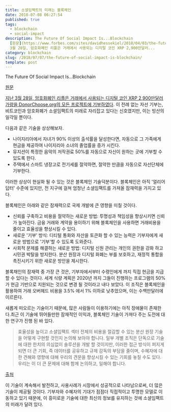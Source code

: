 ```yaml
---
title: 소셜임팩트의 미래는 블록체인
date: 2018-07-08 06:27:54
published: true
tags:
  - blockchain
  - social-impact
description: The Future Of Social Impact Is...Blockchain
  [원문](https://www.forbes.com/sites/davidhessekiel/2018/04/03/the-future-of-social-impact-is-blockchain)  [지난
  3월 28일, 암호화폐인 리플은 거래에서 사용되는 디지털 코인 XRP 2,900만달러...
category: blockchain
slug: /2018/07/07/the-future-of-social-impact-is-blockchain/
template: post
---
```


The Future Of Social Impact Is...Blockchain

[원문](https://www.forbes.com/sites/davidhessekiel/2018/04/03/the-future-of-social-impact-is-blockchain)

[지난 3월 28일, 암호화폐인 리플은 거래에서 사용되는 디지털 코인 XRP 2,900만달러 가량을 DonorChoose.org의 모든 프로젝트에 기부하였다](https://www.fastcompany.com/40551578/a-29-million-cryptocurrency-donation-just-funded-every-project-on-donorschoose-org). 이 전례 없는 자선 기부는, 비트코인과 암호화폐가 소셜임팩트의 미래로 자리잡고 있다는 신호였지만, 이는 빙산의 일각일 뿐이다.

다음과 같은 기술을 상상해보자.

- 나이지리아에서 자녀가 90% 이상의 출석률을 달성한다면, 자동으로 그 가족에게 현금을 제공하여 나이지리아 소녀의 졸업률을 증가 시킨다.
- 뮤지션이 특정한 음악의 저작권료 50%를 자동으로 자신이 원하는 곳에 기부할 수 있도록 한다.
- 주택에서 스마트 냉장고로 전기세를 절약하면, 절약한 만큼을 자동으로 자선단체에 기부한다.

이러한 상상이 현실화 될 수 있는 것은 블록체인 기술덕분이다. 블록체인은 아직 '얼리어답터' 수준에 있지만, 전 지구에 걸쳐 엄청난 소셜임팩트를 가져올 잠재력을 가지고 있다.

블록체인은 아래와 같은 잠재력으로 국제 개발에 큰 영향을 미칠 것이다.

- 신뢰를 구축하고 비용을 절약하는 새로운 방법: 투명성과 책임성을 향상시키면 신뢰가 높아진다. 금융 거래와 계약을 용이하기 위해 블록체인을 사용하면 거래비용을 줄이고 효율성을 향상시킬 수 있다.
- 새로운 '기부' 방식: 디티털 통화와 자산을 토큰화 할 수 있는 능력은 기부자에게 새로운 방법으로 '기부'할 수 있도록 도와준다.
- 사회적 문제를 해결하는 새로운 방법: 디지털 신원 관리는 개인의 권한을 강화 하고 시민권 박탈을 방지한다. 분산 원장과 디지털 화폐는 부를 보호하고, 재정적 통합을 촉진시키기 위한 새로운 방안을 제시한다.

블록채인의 잠재력 중 가장 큰 것은, 기부자에서부터 수령인에게 까지 직접 현금을 지급 할 수 있다는 것이다. 세계 식량 계획은 2020년 까지 그들이 진행하는 프로그램의 50%가 현금 기반으로 지원되는 것으로 변경 될 것이라고 내다 보았다. 이 조직은 블록체인을 활용하여 거래 오버헤드 비용을 3.5% 에서 1% 이하로 낮추었으며, 이는 수백만달러에 이르른다.

새롭게 떠오르는 기술이기 때문에, 많은 사람들이 이용하기에는 아직 장애물이 존재한다.최근 이 기술에 뛰어들만한 잠재적인 이익과, 블록체인 기술이 가져다 주는 도전에 대한 연구가 진행 된 바 있다.

> 효율성을 높이고 소셜임팩트 섹터 전체의 비용을 절감할 수 있는 분산 원장 기술을 어떻게 구현할 것인지 논의해 보아야 합니다. 일부 개별 조직은 단독으로 기술에 대한 한치의 의심없이 솔루션을 개발 할 것이지만, 이러한 접근 방식이 퍼지게 되면 더 큰 기회, 즉 데이터를 공유하고 규제 감독의 부담을 줄이며, 수혜자에 대한 견해와 영향에 대해 우리의 견문을 향상시킬 수 있는 기회를 놓칠 수도 있다. 우리는 이 더 큰 문제에 대해 함께 논의하고, 일해야 합니다.

[출처](https://www.mercycorps.org/sites/default/files/Mercy-Corps-A-Revolution-in-Trust-Blockchain-May-2017_1.pdf)

이 기술이 계속해서 발전하고, 사용사례가 시장에서 성공적으로 나타남으로써, 더 많은 기술이 제공될 것이다. 기부자와 수혜자의 기대가 점점더 직접적이고 투명한 모델로 이동하고 있기 때문에, 이 흥미로운 기술에 대한 최신의 정보를 유지하는 것에 소셜임팩트의 미래가 달려 있다.
